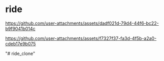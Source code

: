 # ride


https://github.com/user-attachments/assets/dadf021d-79d4-44f6-bc22-b9f9041b014c


https://github.com/user-attachments/assets/f7327f37-fa3d-4f5b-a2a0-cdeb17e9b075



"# ride_clone" 
